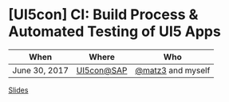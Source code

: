 # [UI5con] CI: Build Process & Automated Testing of UI5 Apps

When | Where | Who
---- | ----- | ----
June 30, 2017 | [UI5con@SAP](http://openui5.org/ui5con/) | [@matz3](https://github.com/matz3) and myself

[Slides](./UI5con_CI_Lecture.pdf)
